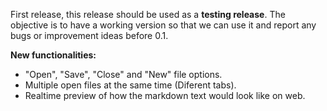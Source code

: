 First release, this release should be used as a **testing release**. The objective is to have a working version so that we can use it and report any bugs or improvement ideas before 0.1. 

**New functionalities:**

* "Open", "Save", "Close" and "New" file options.
* Multiple open files at the same time (Diferent tabs).
* Realtime preview of how the markdown text would look like on web. 



